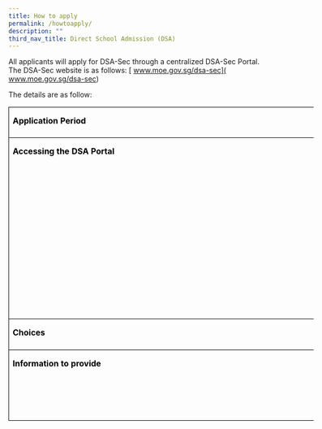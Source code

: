```yaml
---
title: How to apply
permalink: /howtoapply/
description: ""
third_nav_title: Direct School Admission (DSA)
---
```

All applicants will apply for DSA-Sec through a centralized DSA-Sec Portal. The DSA-Sec website is as follows: [ www.moe.gov.sg/dsa-sec]( www.moe.gov.sg/dsa-sec)

The details are as follow:

<table class="MsoNormalTable" border="0" cellspacing="0" cellpadding="0" width="602" style="width:451.45pt;border-collapse:collapse;mso-yfti-tbllook:1184;
 mso-padding-alt:0in 5.4pt 0in 5.4pt"><tbody><tr style="mso-yfti-irow:0;mso-yfti-firstrow:yes;height:44.7pt"><td width="91" nowrap="" valign="top" style="width:680.35pt;border:solid windowtext 1.0pt;
  mso-border-alt:solid windowtext .5pt;padding:0in 5.4pt 0in 5.4pt;height:44.7pt"><p class="MsoNormal" style="margin-bottom:0in;margin-bottom:.0001pt;line-height:
  normal"><b><span style="mso-ascii-font-family:Calibri;mso-fareast-font-family:
  &quot;Times New Roman&quot;;mso-hansi-font-family:Calibri;mso-bidi-font-family:Calibri;
  color:black;mso-ansi-language:EN-US;mso-bidi-language:TA">Application Period</span></b></p></td><td width="511" nowrap="" valign="top" style="width:383.1pt;border:solid windowtext 1.0pt;
  border-left:none;mso-border-top-alt:solid windowtext .5pt;mso-border-bottom-alt:
  solid windowtext .5pt;mso-border-right-alt:solid windowtext .5pt;padding:
  0in 5.4pt 0in 5.4pt;height:44.7pt"><p class="MsoNormal" style="margin-bottom:0in;margin-bottom:.0001pt;line-height:
  normal"><span style="mso-ascii-font-family:Calibri;mso-fareast-font-family:
  &quot;Times New Roman&quot;;mso-hansi-font-family:Calibri;mso-bidi-font-family:Calibri;
  color:black;mso-ansi-language:EN-US;mso-bidi-language:TA">4 May 2023, 11am – 31 May 2022, 3pm</span></p></td></tr><tr style="mso-yfti-irow:1;height:209.05pt"><td width="91" nowrap="" valign="top" style="width:68.35pt;border:solid windowtext 1.0pt;
  border-top:none;mso-border-left-alt:solid windowtext .5pt;mso-border-bottom-alt:
  solid windowtext .5pt;mso-border-right-alt:solid windowtext .5pt;padding:
  0in 5.4pt 0in 5.4pt;height:209.05pt"><p class="MsoNormal" style="margin-bottom:0in;margin-bottom:.0001pt;line-height:
  normal"><b><span style="mso-ascii-font-family:Calibri;mso-fareast-font-family:
  &quot;Times New Roman&quot;;mso-hansi-font-family:Calibri;mso-bidi-font-family:Calibri;
  color:black;mso-ansi-language:EN-US;mso-bidi-language:TA">Accessing the DSA Portal</span></b></p></td><td width="511" valign="top" style="width:383.1pt;border-top:none;border-left:
  none;border-bottom:solid windowtext 1.0pt;border-right:solid windowtext 1.0pt;
  mso-border-bottom-alt:solid windowtext .5pt;mso-border-right-alt:solid windowtext .5pt;
  padding:0in 5.4pt 0in 5.4pt;height:209.05pt"><p class="MsoNormal" style="margin-bottom:0in;margin-bottom:.0001pt;line-height:
  normal"><b><span style="mso-ascii-font-family:Calibri;mso-fareast-font-family:
  &quot;Times New Roman&quot;;mso-hansi-font-family:Calibri;mso-bidi-font-family:Calibri;
  color:black;mso-ansi-language:EN-US;mso-bidi-language:TA">Applicants from MOE mainstream primary schools:</span></b><span style="mso-ascii-font-family:
  Calibri;mso-fareast-font-family:&quot;Times New Roman&quot;;mso-hansi-font-family:Calibri;
  mso-bidi-font-family:Calibri;color:black;mso-ansi-language:EN-US;mso-bidi-language:
  TA"><br><br>• Parent may log in directly to DSA-Sec Portal<br><br>• Only one parent’s SingPass is needed to log in<br><br>• If parent/guardian is unable to apply online, please approach the child’s primary school for assistance.<br><br><br><br><b>Other applicants NOT studying in MOE mainstream primary schools:</b><br><br>• Please apply for a Registration Number (RGxxxxxxx) to access the DSA-Sec Portal<br><br>• Please refer to MOE website: <a href="https://go.gov.sg/nmsdsa-sec-application">https://go.gov.sg/nmsdsa-sec-application</a></span></p><br></td></tr><tr style="mso-yfti-irow:2;height:45.85pt"><td width="91" nowrap="" valign="top" style="width:68.35pt;border:solid windowtext 1.0pt;
  border-top:none;mso-border-left-alt:solid windowtext .5pt;mso-border-bottom-alt:
  solid windowtext .5pt;mso-border-right-alt:solid windowtext .5pt;padding:
  0in 5.4pt 0in 5.4pt;height:45.85pt"><p class="MsoNormal" style="margin-bottom:0in;margin-bottom:.0001pt;line-height:
  normal"><b><span style="mso-ascii-font-family:Calibri;mso-fareast-font-family:
  &quot;Times New Roman&quot;;mso-hansi-font-family:Calibri;mso-bidi-font-family:Calibri;
  color:black;mso-ansi-language:EN-US;mso-bidi-language:TA">Choices</span></b></p></td><td width="511" nowrap="" valign="top" style="width:383.1pt;border-top:none;
  border-left:none;border-bottom:solid windowtext 1.0pt;border-right:solid windowtext 1.0pt;
  mso-border-bottom-alt:solid windowtext .5pt;mso-border-right-alt:solid windowtext .5pt;
  padding:0in 1pt 0in 5.4pt;height:45.85pt"><p class="MsoNormal" style="margin-bottom:0in;margin-bottom:.0001pt;line-height:
  normal"><span style="mso-ascii-font-family:Calibri;mso-fareast-font-family:
  &quot;Times New Roman&quot;;mso-hansi-font-family:Calibri;mso-bidi-font-family:Calibri;
  color:black;mso-ansi-language:EN-US;mso-bidi-language:TA">• Students can indicate up to three choices (maximum of two choices for the same school <br>under two different talent areas)</span></p></td></tr><tr style="mso-yfti-irow:3;mso-yfti-lastrow:yes;height:104.2pt"><td width="91" nowrap="" valign="top" style="width:68.35pt;border:solid windowtext 1.0pt;
  border-top:none;mso-border-left-alt:solid windowtext .5pt;mso-border-bottom-alt:
  solid windowtext .5pt;mso-border-right-alt:solid windowtext .5pt;padding:
  0in 5.4pt 0in 5.4pt;height:104.2pt"><p class="MsoNormal" style="margin-bottom:0in;margin-bottom:.0001pt;line-height:
  normal"><b><span style="mso-ascii-font-family:Calibri;mso-fareast-font-family:
  &quot;Times New Roman&quot;;mso-hansi-font-family:Calibri;mso-bidi-font-family:Calibri;
  color:black;mso-ansi-language:EN-US;mso-bidi-language:TA">Information to provide</span></b></p></td><td width="511" valign="top" style="width:383.1pt;border-top:none;border-left:
  none;border-bottom:solid windowtext 1.0pt;border-right:solid windowtext 1.0pt;
  mso-border-bottom-alt:solid windowtext .5pt;mso-border-right-alt:solid windowtext .5pt;
  padding:0in 5.4pt 0in 5.4pt;height:104.2pt"><p class="MsoNormal" style="margin-bottom:0in;margin-bottom:.0001pt;line-height:
  normal"><span style="mso-ascii-font-family:Calibri;mso-fareast-font-family:
  &quot;Times New Roman&quot;;mso-hansi-font-family:Calibri;mso-bidi-font-family:Calibri;
  color:black;mso-ansi-language:EN-US;mso-bidi-language:TA">• Valid email address and local mobile number<br><br>• Applicants studying in mainstream primary schools will have their primary school information shared directly with DSA-Sec schools that they apply to<br><span style="mso-spacerun:yes">&nbsp;</span><br>• Optional to indicate non-school-based activities and achievements</span></p></td></tr></tbody></table>